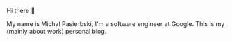 ---
---

Hi there 👋

My name is Michal Pasierbski, I'm a software engineer at Google.
This is my (mainly about work) personal blog.
